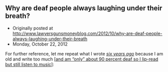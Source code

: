 ## Why are deaf people always laughing under their breath?

 * Originally posted at http://www.lawyersgunsmoneyblog.com/2012/10/why-are-deaf-people-always-laughing-under-their-breath
 * Monday, October 22, 2012

For further reference, let me repeat what I wrote [_six years ago_](http://acephalous.typepad.com/acephalous/2006/05/two\_posts\_writt.html) because I am old and write too much [[and am “only” about 90 percent deaf so I lip-read but still listen to music](http://lawyersgunsmon.wpengine.com/2012/10/why-are-deaf-people-always-laughing-under-their-breath/comment-page-1#comment-375180)]: